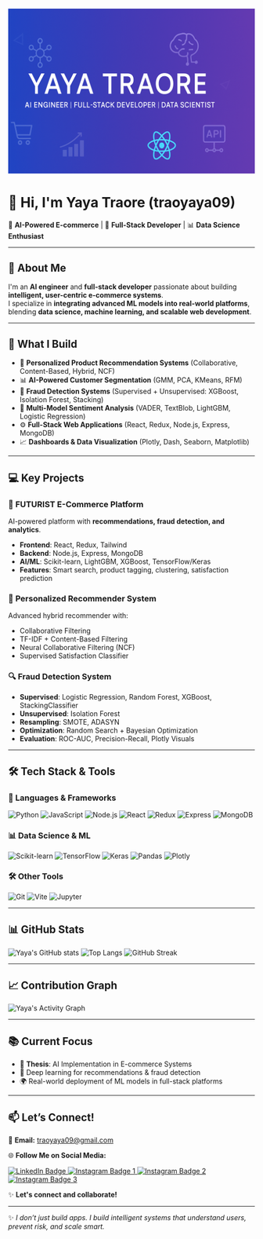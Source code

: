 <p align="center">
  <img src="https://github.com/traoyaya09/Readme.md/blob/main/yaya.png?raw=true" alt="Yaya Traore Banner" width="900"/>
</p>

# 👋 Hi, I'm Yaya Traore (traoyaya09)

🎯 **AI-Powered E-commerce** | 🎨 **Full-Stack Developer** | 📊 **Data Science Enthusiast**

---

## 🚀 About Me  
I'm an **AI engineer** and **full-stack developer** passionate about building **intelligent, user-centric e-commerce systems**.  
I specialize in **integrating advanced ML models into real-world platforms**, blending **data science, machine learning, and scalable web development**.

---

## 🧠 What I Build
- 🛒 **Personalized Product Recommendation Systems** (Collaborative, Content-Based, Hybrid, NCF)
- 📊 **AI-Powered Customer Segmentation** (GMM, PCA, KMeans, RFM)
- 🔐 **Fraud Detection Systems** (Supervised + Unsupervised: XGBoost, Isolation Forest, Stacking)
- 💬 **Multi-Model Sentiment Analysis** (VADER, TextBlob, LightGBM, Logistic Regression)
- ⚙️ **Full-Stack Web Applications** (React, Redux, Node.js, Express, MongoDB)
- 📈 **Dashboards & Data Visualization** (Plotly, Dash, Seaborn, Matplotlib)

---

## 💻 Key Projects  

### 🛒 **FUTURIST E-Commerce Platform**  
AI-powered platform with **recommendations, fraud detection, and analytics**.
- **Frontend**: React, Redux, Tailwind
- **Backend**: Node.js, Express, MongoDB
- **AI/ML**: Scikit-learn, LightGBM, XGBoost, TensorFlow/Keras
- **Features**: Smart search, product tagging, clustering, satisfaction prediction

### 🧠 **Personalized Recommender System**  
Advanced hybrid recommender with:
- Collaborative Filtering
- TF-IDF + Content-Based Filtering
- Neural Collaborative Filtering (NCF)
- Supervised Satisfaction Classifier

### 🔍 **Fraud Detection System**  
- **Supervised**: Logistic Regression, Random Forest, XGBoost, StackingClassifier
- **Unsupervised**: Isolation Forest
- **Resampling**: SMOTE, ADASYN
- **Optimization**: Random Search + Bayesian Optimization
- **Evaluation**: ROC-AUC, Precision-Recall, Plotly Visuals

---

## 🛠️ Tech Stack & Tools  

### 🚀 Languages & Frameworks
![Python](https://img.shields.io/badge/Python-3776AB?style=for-the-badge&logo=python&logoColor=white)
![JavaScript](https://img.shields.io/badge/JavaScript-F7DF1E?style=for-the-badge&logo=javascript&logoColor=black)
![Node.js](https://img.shields.io/badge/Node.js-43853D?style=for-the-badge&logo=node.js&logoColor=white)
![React](https://img.shields.io/badge/React-20232A?style=for-the-badge&logo=react&logoColor=61DAFB)
![Redux](https://img.shields.io/badge/Redux-593D88?style=for-the-badge&logo=redux&logoColor=white)
![Express](https://img.shields.io/badge/Express.js-000000?style=for-the-badge&logo=express&logoColor=white)
![MongoDB](https://img.shields.io/badge/MongoDB-4EA94B?style=for-the-badge&logo=mongodb&logoColor=white)

### 📊 Data Science & ML
![Scikit-learn](https://img.shields.io/badge/Scikit--learn-F7931E?style=for-the-badge&logo=scikit-learn&logoColor=white)
![TensorFlow](https://img.shields.io/badge/TensorFlow-FF6F00?style=for-the-badge&logo=TensorFlow&logoColor=white)
![Keras](https://img.shields.io/badge/Keras-D00000?style=for-the-badge&logo=keras&logoColor=white)
![Pandas](https://img.shields.io/badge/Pandas-150458?style=for-the-badge&logo=pandas&logoColor=white)
![Plotly](https://img.shields.io/badge/Plotly-3F4F75?style=for-the-badge&logo=plotly&logoColor=white)

### 🛠️ Other Tools
![Git](https://img.shields.io/badge/Git-F05032?style=for-the-badge&logo=git&logoColor=white)
![Vite](https://img.shields.io/badge/Vite-646CFF?style=for-the-badge&logo=vite&logoColor=white)
![Jupyter](https://img.shields.io/badge/Jupyter-F37626.svg?style=for-the-badge&logo=Jupyter&logoColor=white)

---

## 📊 GitHub Stats  

![Yaya's GitHub stats](https://github-readme-stats.vercel.app/api?username=traoyaya09&show_icons=true&theme=radical)
![Top Langs](https://github-readme-stats.vercel.app/api/top-langs/?username=traoyaya09&layout=compact&theme=radical)
![GitHub Streak](https://github-readme-streak-stats.herokuapp.com/?user=traoyaya09&theme=radical)

---

## 📈 Contribution Graph  

![Yaya's Activity Graph](https://github-readme-activity-graph.vercel.app/graph?username=traoyaya09&theme=radical)

---

## 📚 Current Focus  
- 📖 **Thesis**: AI Implementation in E-commerce Systems
- 🤖 Deep learning for recommendations & fraud detection
- 🌍 Real-world deployment of ML models in full-stack platforms

---

## 📫 Let’s Connect!  

📩 **Email:** [traoyaya09@gmail.com](mailto:traoyaya09@gmail.com)  

🌐 **Follow Me on Social Media:**  

<p align="left">
  <a href="https://www.linkedin.com/in/traore-yaya-417900314?utm_source=share&utm_campaign=share_via&utm_content=profile&utm_medium=android_app&fbclid=PAQ0xDSwLjU-VleHRuA2FlbQIxMQABp7tqWZdLD9TbnJQNHBwcCvKn00UWNtIzEfz_-KshC1CyA_Zq4Fl4kGrASOiM_aem_26vEJk8hDR231rWbadaaMg" target="_blank">
    <img src="https://img.shields.io/badge/LinkedIn-0A66C2?style=for-the-badge&logo=linkedin&logoColor=white" alt="LinkedIn Badge"/>
  </a>
  <a href="https://www.instagram.com/young_lambert_official?igsh=eXY4ZzY4dWp3dmF2" target="_blank">
    <img src="https://img.shields.io/badge/Instagram-000000?style=for-the-badge&logo=instagram&logoColor=white" alt="Instagram Badge 1"/>
  </a>
  <a href="https://www.instagram.com/futurist_official?igsh=MTczM3M4ZXQ4cXlpdA==" target="_blank">
    <img src="https://img.shields.io/badge/Instagram-000000?style=for-the-badge&logo=instagram&logoColor=white" alt="Instagram Badge 2"/>
  </a>
  <a href="https://www.instagram.com/young_lambert_web?igsh=MTd0YjFzanBxcTR4YQ==" target="_blank">
    <img src="https://img.shields.io/badge/Instagram-000000?style=for-the-badge&logo=instagram&logoColor=white" alt="Instagram Badge 3"/>
  </a>
</p>

✨ **Let's connect and collaborate!**

---

✨ *I don’t just build apps. I build intelligent systems that understand users, prevent risk, and scale smart.*
